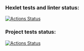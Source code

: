 ### Hexlet tests and linter status:
[![Actions Status](https://github.com/legacy72/devops-for-programmers-project-74/workflows/hexlet-check/badge.svg)](https://github.com/legacy72/devops-for-programmers-project-74/actions)

### Project tests status:
[![Actions Status](https://github.com/legacy72/devops-for-programmers-project-74/workflows/push/badge.svg)](https://github.com/legacy72/devops-for-programmers-project-74/actions)
